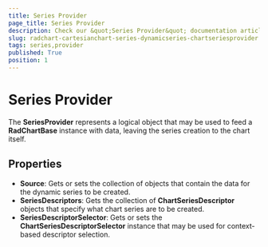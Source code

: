 ```yaml
---
title: Series Provider
page_title: Series Provider
description: Check our &quot;Series Provider&quot; documentation article for RadChart for UWP control.
slug: radchart-cartesianchart-series-dynamicseries-chartseriesprovider
tags: series,provider
published: True
position: 1
---
```


# Series Provider

The **SeriesProvider** represents a logical object that may be used to feed a **RadChartBase** instance with data, leaving the series creation to the chart itself.

## Properties

* **Source**: Gets or sets the collection of objects that contain the data for the dynamic series to be created.
* **SeriesDescriptors**: Gets the collection of **ChartSeriesDescriptor** objects that specify what chart series are to be created.
* **SeriesDescriptorSelector**: Gets or sets the **ChartSeriesDescriptorSelector** instance that may be used for context-based descriptor selection.

